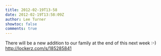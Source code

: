 ```yaml
---
title: 2012-02-19T13-58
date: 2012-02-19T13:58:09Z
author: Lee Turner
showtoc: false
comments: true
---
```


There will be a new addition to our family at the end of this next week :-)  http://lockerz.com/s/185285841

